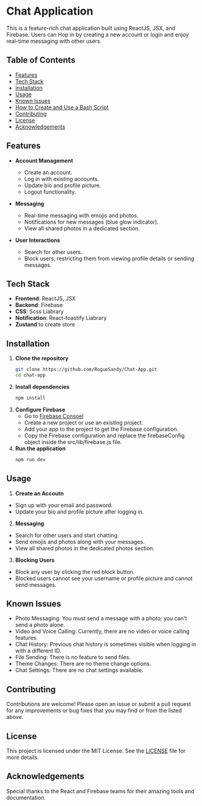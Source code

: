 # Chat Application

This is a feature-rich chat application built using ReactJS, JSX, and Firebase. Users can Hop in by creating a new account or login and enjoy real-time messaging with other users.

## Table of Contents

- [Features](#features)
- [Tech Stack](#tech-stack)
- [Installation](#installation)
- [Usage](#usage)
- [Known Issues](#known-issues)
- [How to Create and Use a Bash Script](#how-to-create-and-use-a-bash-script)
- [Contributing](#contributing)
- [License](#license)
- [Acknowledgements](#acknowledgements)

## Features

- **Account Management**
  - Create an account.
  - Log in with existing accounts.
  - Update bio and profile picture.
  - Logout functionality.

- **Messaging**
  - Real-time messaging with emojis and photos.
  - Notifications for new messages (blue glow indicator).
  - View all shared photos in a dedicated section.

- **User Interactions**
  - Search for other users.
  - Block users, restricting them from viewing profile details or sending messages.

## Tech Stack

- **Frontend**: ReactJS, JSX
- **Backend**: Firebase
- **CSS**: Scss Liabrary
- **Notification**: React-toastify Liabrary
- **Zustand** to create store

## Installation

1. **Clone the repository**
   ```bash
   git clone https://github.com/RogueSandy/Chat-App.git
   cd chat-app
2. **Install dependencies**
   ```bash
   npm install
3. **Configure Firebase**
   - Go to [Firebase Consoel](https://console.firebase.google.com/)
   - Create a new project or use an existing project.
   - Add your app to the project to get the Firebase configuration.
   - Copy the Firebase configuration and replace the firebaseConfig object inside the src/lib/firebase.js file.
4. **Run the application**
   ```bash
   npm run dev

## Usage

1. **Create an Accoutn**
  - Sign up with your email and password.
  - Update your bio and profile picture after logging in.
2. **Messaging**
  - Search for other users and start chatting.
  - Send emojis and photos along with your messages.
  - View all shared photos in the dedicated photos section.
3. **Blocking Users**
  - Block any user by clicking the red block button.
  - Blocked users cannot see your username or profile picture and cannot send messages.

## Known Issues
 - Photo Messaging: You must send a message with a photo; you can't send a photo alone.
 - Video and Voice Calling: Currently, there are no video or voice calling features.
 - Chat History: Previous chat history is sometimes visible when logging in with a different ID.
 - File Sending: There is no feature to send files.
 - Theme Changes: There are no theme change options.
 - Chat Settings: There are no chat settings available.

## Contributing
Contributions are welcome! Please open an issue or submit a pull request for any improvements or bug fixes that you may find or from the listed above.

## License
This project is licensed under the MIT License. See the [LICENSE](LICENSE) file for more details.

## Acknowledgements
Special thanks to the React and Firebase teams for their amazing tools and documentation.




